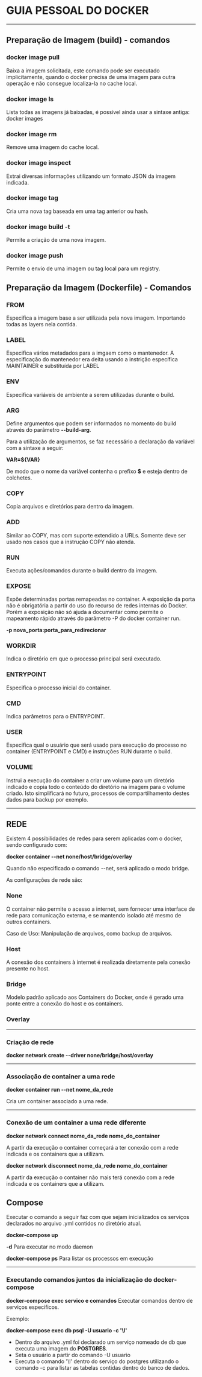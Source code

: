# GUIA PESSOAL DO DOCKER

---

## Preparação de Imagem (build) - comandos

### docker image pull <tag>
Baixa a imagem solicitada, este comando pode ser executado implicitamente, quando o docker precisa de uma imagem para outra operação e não consegue localiza-la no cache local.

### docker image ls
Lista todas as imagens já baixadas, é possível ainda usar a sintaxe antiga: docker images

### docker image rm <tag>
Remove uma imagem do cache local.

### docker image inspect <tag>
Extrai diversas informações utilizando um formato JSON da imagem indicada.

### docker image tag <source> <tag>
Cria uma nova tag baseada em uma tag anterior ou hash.

### docker image build -t <tag>
Permite a criação de uma nova imagem.

### docker image push <tag>
Permite o envio de uma imagem ou tag local para um registry.

## Preparação da Imagem (Dockerfile) - Comandos
### FROM
Especifica a imagem base a ser utilizada pela nova imagem. Importando todas as layers nela contida.

### LABEL
Especifica vários metadados para a imgaem como o mantenedor. A especificação do mantenedor era deita usando a instrição específica MAINTAINER e substituída por LABEL

### ENV
Especifica variáveis de ambiente a serem utilizadas durante o build.

### ARG
Define argumentos que podem ser informados no momento do build através do parâmetro __--build-arg__.

Para a utilização de argumentos, se faz necessário a declaração da variável com a sintaxe a seguir:

__VAR=${VAR}__

De modo que o nome da variável contenha o prefixo **$** e esteja dentro de colchetes.

### COPY
Copia arquivos e diretórios para dentro da imagem.

### ADD
Similar ao COPY, mas com suporte extendido a URLs. Somente deve ser usado nos casos que a instrução COPY não atenda.

### RUN
Executa ações/comandos durante o build dentro da imagem.

### EXPOSE
Expõe determinadas portas remapeadas no container. A exposição da porta não é obrigatória a partir do uso do recurso de redes internas do Docker. Porém a exposição não só ajuda a documentar como permite o mapeamento rápido através do parâmetro -P do docker container run.

**-p nova_porta:porta_para_redirecionar**

### WORKDIR
Indica o diretório em que o processo principal será executado.

### ENTRYPOINT
Especifica o processo inicial do container.

### CMD
Indica parâmetros para o ENTRYPOINT.

### USER
Especifica qual o usuário que será usado para execução do processo no container (ENTRYPOINT e CMD) e instruções RUN durante o build.

### VOLUME
Instrui a execução do container a criar um volume para um diretório indicado e copia todo o conteúdo do diretório na imagem para o volume criado. Isto simplificará no futuro, processos de compartilhamento destes dados para backup por exemplo.

---

## REDE

Existem 4 possibilidades de redes para serem aplicadas com o docker, sendo configurado com:

__docker container --net none/host/bridge/overlay__

Quando não especificado o comando --net, será aplicado o modo bridge.

As configurações de rede são:

### None
O container não permite o acesso a internet, sem fornecer uma interface de rede para comunicação externa, e se mantendo isolado até mesmo de outros containers.

Caso de Uso: Manipulação de arquivos, como backup de arquivos.

### Host
A conexão dos containers à internet é realizada diretamente pela conexão presente no host.

### Bridge
Modelo padrão aplicado aos Containers do Docker, onde é gerado uma ponte entre a conexão do host e os containers.

### Overlay

---

### Criação de rede

__docker network create --driver none/bridge/host/overlay__

---

### Associação de container a uma rede

__docker container run --net **nome_da_rede**__

Cria um container associado a uma rede.

---

### Conexão de um container a uma rede diferente

__docker network connect **nome_da_rede nome_do_container**__

A partir da execução o container começará a ter conexão com a rede indicada e os containers que a utilizam.

__docker network disconnect **nome_da_rede nome_do_container**__

A partir da execução o container não mais terá conexão com a rede indicada e os containers que a utilizam.


## Compose

Executar o comando a seguir faz com que sejam inicializados os serviços declarados no arquivo .yml contidos no diretório atual.

__docker-compose up__

__-d__ Para executar no modo daemon

__docker-compose ps__ Para listar os processos em execução

---

### Executando comandos juntos da inicialização do docker-compose

__docker-compose exec **servico e comandos**__ Executar comandos dentro de serviços especificos.

Exemplo:

__docker-compose exec db psql -U usuario -c '\l'__

- Dentro do arquivo .yml foi declarado um serviço nomeado de db que executa uma imagem do **POSTGRES**.
- Seta o usuário a partir do comando -U usuario
- Executa o comando '\l' dentro do serviço do postgres utilizando o comando -c para listar as tabelas contidas dentro do banco de dados.
